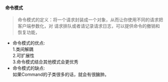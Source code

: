 #### 命令模式
> 命令模式的定义：将一个请求封装成一个对象，从而让你使用不同的请求把客户端参数化，对
>请求排队或者请记录请求日志，可以提供命令的撤销和恢复功能，

* 命令模式的优点:  
1.类间解耦  
2.可扩展性  
3.命令模式结合其他模式会更优秀
* 命令模式的缺点:  
如果Command的子类很多的话，就会有很臃肿。